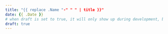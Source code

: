 ```yaml
---
title: "{{ replace .Name "-" " " | title }}"
date: {{ .Date }}
# when draft is set to true, it will only show up during development, but not when the website is deployed.
draft: true
---
```


